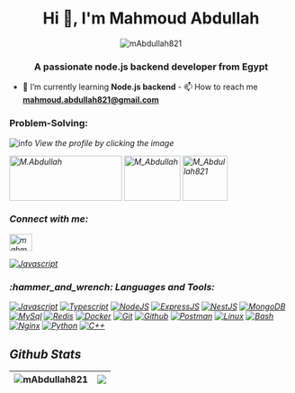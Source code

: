   <h1 align="center">Hi 👋, I'm Mahmoud Abdullah</h1>
<p align="center">
  <img
    src="https://komarev.com/ghpvc/?username=mAbdullah821&label=Profile%20views&color=0e75b6&style=flat"
    alt="mAbdullah821"
  />
</p>
<h3 align="center">A passionate node.js backend developer from Egypt</h3>

- 🌱 I’m currently learning **Node.js backend** - 📫 How to reach me
**mahmoud.abdullah821@gmail.com**

<h3 align="left">Problem-Solving:</h3>
<p align="left"><img
    src="https://placehold.co/15x15/1589F0/1589F0.png"
    alt="info"
  /> <i>View the profile by clicking the image
</p>

<p align="left">
  <a href="https://codeforces.com/profile/M.Abdullah" target="blank"
    ><img
      align="center"
      src="https://codeforces.org/s/10797/images/codeforces-sponsored-by-ton.png"
      alt="M.Abdullah"
      height="80"
      width="200"
  /></a>
  <a href="https://leetcode.com/M_Abdullah/" target="blank"
    ><img
      align="center"
      src="https://images.velog.io/images/yangju0411/post/3f0dd82a-65a6-4a2b-b138-5ce8e6087dd5/leetcode.png"
      alt="M_Abdullah"
      height="80"
      width="100"
  /></a>
  <a href="https://uhunt.onlinejudge.org/id/1000249" target="blank"
    ><img
      align="center"
      src="https://uhunt.onlinejudge.org/images/uva.png"
      alt="M_Abdullah821"
      height="80"
      width="80"
  /></a>
</p>

<h3 align="left">Connect with me:</h3>
<p align="left">
  <a href="https://linkedin.com/in/mahmoud0abdullah" target="blank"
    ><img
      align="center"
      src="https://raw.githubusercontent.com/rahuldkjain/github-profile-readme-generator/master/src/images/icons/Social/linked-in-alt.svg"
      alt="mahmoud0abdullah"
      height="30"
      width="40"
  /></a>
</p>

<p>
  <a href="#"><img alt="Javascript" src="https://cdn.iconscout.com/icon/free/png-512/free-code-forces-3521352-2944796.png?f=avif&w=64"></a>

  
</p>

<h3 align="left">:hammer_and_wrench: Languages and Tools:</h3>
<p>
  <a href="#"><img alt="Javascript" src="https://skillicons.dev/icons?i=js"></a>
  <a href="#"><img alt="Typescript" src="https://skillicons.dev/icons?i=typescript"></a>
  <a href="#"><img alt="NodeJS" src="https://skillicons.dev/icons?i=nodejs"></a>
  <a href="#"><img alt="ExpressJS" src="https://skillicons.dev/icons?i=express"></a>
  <a href="#"><img alt="NestJS" src="https://skillicons.dev/icons?i=nestjs"></a>
  <a href="#"><img alt="MongoDB" src="https://skillicons.dev/icons?i=mongodb"></a>
  <a href="#"><img alt="MySql" src="https://skillicons.dev/icons?i=mysql"></a>
  <a href="#"><img alt="Redis" src="https://skillicons.dev/icons?i=redis"></a>
  <a href="#"><img alt="Docker" src="https://skillicons.dev/icons?i=docker"></a>
  <a href="#"><img alt="Git" src="https://skillicons.dev/icons?i=git"></a>
  <a href="#"><img alt="Github" src="https://skillicons.dev/icons?i=github"></a>
  <a href="#"><img alt="Postman" src="https://skillicons.dev/icons?i=postman"></a>
  <a href="#"><img alt="Linux" src="https://skillicons.dev/icons?i=linux"></a>
  <a href="#"><img alt="Bash" src="https://skillicons.dev/icons?i=bash"></a>
  <a href="#"><img alt="Nginx" src="https://skillicons.dev/icons?i=nginx"></a>
  <a href="#"><img alt="Python" src="https://skillicons.dev/icons?i=py"></a>
  <a href="#"><img alt="C++" src="https://skillicons.dev/icons?i=cpp"></a>
</p>

## Github Stats

<img src="https://github-readme-streak-stats.herokuapp.com/?user=mAbdullah821&" alt="mAbdullah821" />|<img src="https://github-readme-stats.vercel.app/api?username=mAbdullah821&show_icons=true&hide_border=true&hide=contribs&theme=github_dark" />
|---|---|

